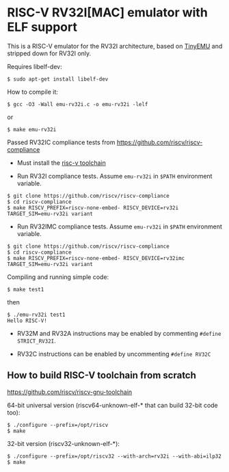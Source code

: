 # RISC-V RV32I[MAC] emulator with ELF support

This is a RISC-V emulator for the RV32I architecture, based on [TinyEMU](https://bellard.org/tinyemu/)
and stripped down for RV32I only.

Requires libelf-dev:
```shell
$ sudo apt-get install libelf-dev
```

How to compile it:
```shell
$ gcc -O3 -Wall emu-rv32i.c -o emu-rv32i -lelf
```
or
```shell
$ make emu-rv32i
```

Passed RV32IC compliance tests from https://github.com/riscv/riscv-compliance
- Must install the [risc-v toolchain](https://xpack.github.io/riscv-none-embed-gcc/)

- Run RV32I compliance tests.
Assume `emu-rv32i` in `$PATH` environment variable.
```shell
$ git clone https://github.com/riscv/riscv-compliance
$ cd riscv-compliance
$ make RISCV_PREFIX=riscv-none-embed- RISCV_DEVICE=rv32i TARGET_SIM=emu-rv32i variant
```
- Run RV32IMC compliance tests.
Assume `emu-rv32i` in `$PATH` environment variable.
```shell
$ git clone https://github.com/riscv/riscv-compliance
$ cd riscv-compliance
$ make RISCV_PREFIX=riscv-none-embed- RISCV_DEVICE=rv32imc TARGET_SIM=emu-rv32i variant
```

Compiling and running simple code:
```shell
$ make test1
```

then
```shell
$ ./emu-rv32i test1
Hello RISC-V!
```

- RV32M and RV32A instructions may be enabled by commenting `#define STRICT_RV32I`.

- RV32C instructions can be enabled by uncommenting `#define RV32C`
## How to build RISC-V toolchain from scratch

https://github.com/riscv/riscv-gnu-toolchain

64-bit universal version (riscv64-unknown-elf-* that can build 32-bit code too):
```shell
$ ./configure --prefix=/opt/riscv
$ make
```

32-bit version (riscv32-unknown-elf-*):
```shell
$ ./configure --prefix=/opt/riscv32 --with-arch=rv32i --with-abi=ilp32
$ make
```
